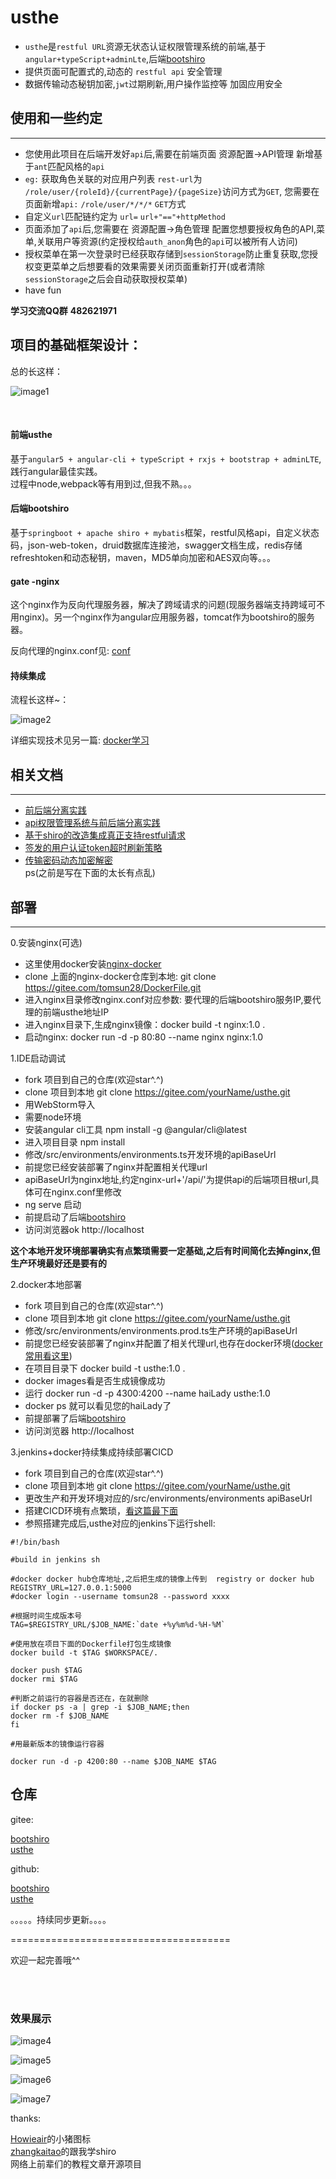 # usthe

- ```usthe```是```restful URL```资源无状态认证权限管理系统的前端,基于```angular+typeScript+adminLte```,后端[bootshiro](https://gitee.com/tomsun28/bootshiro)  
- 提供页面可配置式的,动态的 ```restful api``` 安全管理  
- 数据传输动态秘钥加密,```jwt```过期刷新,用户操作监控等 加固应用安全  


## 使用和一些约定   
--------

- 您使用此项目在后端开发好```api```后,需要在前端页面 资源配置->API管理 新增基于```ant```匹配风格的```api``` 
- ```eg:``` 获取角色关联的对应用户列表 ```rest-url```为 ```/role/user/{roleId}/{currentPage}/{pageSize}```访问方式为```GET```, 您需要在页面新增```api:``` ```/role/user/*/*/*``` ```GET```方式
- 自定义```url```匹配链约定为 ```url=``` ```url+"=="+httpMethod```
- 页面添加了```api```后,您需要在 资源配置->角色管理 配置您想要授权角色的API,菜单,关联用户等资源(约定授权给```auth_anon```角色的```api```可以被所有人访问)
- 授权菜单在第一次登录时已经获取存储到```sessionStorage```防止重复获取,您授权变更菜单之后想要看的效果需要关闭页面重新打开(或者清除```sessionStorage```之后会自动获取授权菜单)
- have fun  

**学习交流QQ群**  **482621971**


## 项目的基础框架设计：  

总的长这样：  

![image1](/image/image1.PNG)  

<br>

#### 前端usthe  

基于```angular5 + angular-cli + typeScript + rxjs + bootstrap + adminLTE```,践行angular最佳实践。  
过程中node,webpack等有用到过,但我不熟。。。

#### 后端bootshiro  

基于```springboot + apache shiro + mybatis```框架，restful风格api，自定义状态码，json-web-token，druid数据库连接池，swagger文档生成，redis存储refreshtoken和动态秘钥，maven，MD5单向加密和AES双向等。。。  

#### gate -nginx  

这个nginx作为反向代理服务器，解决了跨域请求的问题(现服务器端支持跨域可不用nginx)。另一个nginx作为angular应用服务器，tomcat作为bootshiro的服务器。  

反向代理的nginx.conf见: [conf](https://github.com/tomsun28/DockerFile/blob/master/nginx/nginx.conf)  

#### 持续集成  

流程长这样~：    

![image2](/image/image2.PNG)  

详细实现技术见另一篇:  [docker学习](https://segmentfault.com/a/1190000013088818)  



## 相关文档  
--------

- [前后端分离实践](https://segmentfault.com/blog/tomsun28)  
- [api权限管理系统与前后端分离实践](https://segmentfault.com/a/1190000014368885)  
- [基于shiro的改造集成真正支持restful请求](https://segmentfault.com/a/1190000014545172)   
- [签发的用户认证token超时刷新策略](https://segmentfault.com/a/1190000014545422)  
- [传输密码动态加密解密](https://segmentfault.com/a/1190000014544933)  
ps(之前是写在下面的太长有点乱)   



## 部署  
--------
0.安装nginx(可选)  

- 这里使用docker安装[nginx-docker](https://github.com/tomsun28/DockerFile/tree/master/nginx)
- clone 上面的nginx-docker仓库到本地: git clone https://gitee.com/tomsun28/DockerFile.git
- 进入nginx目录修改nginx.conf对应参数: 要代理的后端bootshiro服务IP,要代理的前端usthe地址IP
- 进入nginx目录下,生成nginx镜像：docker build -t nginx:1.0 .
- 启动nginx: docker run -d -p 80:80 --name nginx nginx:1.0


1.IDE启动调试  

- fork 项目到自己的仓库(欢迎star^.^)  
- clone 项目到本地 git clone https://gitee.com/yourName/usthe.git
- 用WebStorm导入
- 需要node环境
- 安装angular cli工具 npm install -g @angular/cli@latest
- 进入项目目录 npm install
- 修改/src/environments/environments.ts开发环境的apiBaseUrl
- 前提您已经安装部署了nginx并配置相关代理url
- apiBaseUrl为nginx地址,约定nginx-url+'/api/'为提供api的后端项目根url,具体可在nginx.conf里修改
- ng serve 启动 
- 前提启动了后端[bootshiro](https://github.com/tomsun28/bootshiro)
- 访问浏览器ok http://localhost

**这个本地开发环境部署确实有点繁琐需要一定基础,之后有时间简化去掉nginx,但生产环境最好还是要有的**

2.docker本地部署  

- fork 项目到自己的仓库(欢迎star^.^)  
- clone 项目到本地 git clone https://gitee.com/yourName/usthe.git
- 修改/src/environments/environments.prod.ts生产环境的apiBaseUrl
- 前提您已经安装部署了nginx并配置了相关代理url,也存在docker环境([docker常用看这里](https://segmentfault.com/a/1190000013088818))
- 在项目目录下 docker build -t usthe:1.0 . 
- docker images看是否生成镜像成功
- 运行 docker run -d -p 4300:4200 --name haiLady usthe:1.0
- docker ps 就可以看见您的haiLady了
- 前提部署了后端[bootshiro](https://github.com/tomsun28/bootshiro)
- 访问浏览器 http://localhost

3.jenkins+docker持续集成持续部署CICD  

- fork 项目到自己的仓库(欢迎star^.^)  
- clone 项目到本地 git clone https://gitee.com/yourName/usthe.git
- 更改生产和开发环境对应的/src/environments/environments  apiBaseUrl
- 搭建CICD环境有点繁琐，[看这篇最下面](https://segmentfault.com/a/1190000013088818)
- 参照搭建完成后,usthe对应的jenkins下运行shell:
````
#!/bin/bash

#build in jenkins sh

#docker docker hub仓库地址,之后把生成的镜像上传到  registry or docker hub
REGISTRY_URL=127.0.0.1:5000
#docker login --username tomsun28 --password xxxx

#根据时间生成版本号
TAG=$REGISTRY_URL/$JOB_NAME:`date +%y%m%d-%H-%M`

#使用放在项目下面的Dockerfile打包生成镜像
docker build -t $TAG $WORKSPACE/.

docker push $TAG
docker rmi $TAG

#判断之前运行的容器是否还在，在就删除
if docker ps -a | grep -i $JOB_NAME;then
docker rm -f $JOB_NAME
fi

#用最新版本的镜像运行容器

docker run -d -p 4200:80 --name $JOB_NAME $TAG

````


## 仓库 

gitee:   

[bootshiro](https://gitee.com/tomsun28/bootshiro)   
[usthe](https://gitee.com/tomsun28/usthe) 
 
github:  

[bootshiro](https://github.com/tomsun28/bootshiro)   
[usthe](https://github.com/tomsun28/usthe)  
         


。。。。。持续同步更新。。。。

======================================

欢迎一起完善哦^^  

<br>
<br>

### 效果展示  

![image4](/image/image4.PNG)   

![image5](/image/image5.PNG)   

![image6](/image/image6.PNG)   

![image7](/image/image7.PNG)   




thanks:  

[Howieair](http://iconfont.cn/user/detail?spm=a313x.7781069.0.d214f71f6&uid=187147)的小猪图标  
[zhangkaitao](http://jinnianshilongnian.iteye.com/blog/2018936)的跟我学shiro   
网络上前辈们的教程文章开源项目


<br>
<br>
